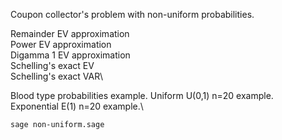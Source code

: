 Coupon collector's problem with non-uniform probabilities.

Remainder EV approximation\
Power EV approximation\
Digamma 1 EV approximation\
Schelling's exact EV\
Schelling's exact VAR\

Blood type probabilities example.
Uniform U(0,1) n=20 example.\
Exponential E(1) n=20 example.\

```bash
sage non-uniform.sage
```
